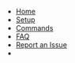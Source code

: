 - [Home](/ "WhatsApp To Discord | A WhatsApp - Discord Bridge")
- [Setup](setup.md "Setup | WhatsApp To Discord")
- [Commands](commands.md "Commands | WhatsApp To Discord")
- [FAQ](faq.md "FAQ | WhatsApp To Discord")
- [Report an Issue](https://github.com/FKLC/WhatsAppToDiscord/issues/new/choose)
- <ins class="adsbygoogle" style="display:block" data-ad-client="ca-pub-1945538291334378" data-ad-slot="4563780514" data-ad-format="auto" data-full-width-responsive="true"></ins>

<script>
  (adsbygoogle = window.adsbygoogle || []).push({});
</script>